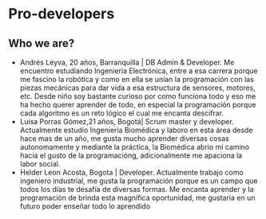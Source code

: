# Pro-developers

## Who we are? 

- Andrés Leyva, 20 años, Barranquilla | DB Admin & Developer. Me encuentro estudiando Ingeniería Electrónica, entre a esa carrera porque me fascino la robótica y como en ella se unían la programación con las piezas mecánicas para dar vida a esa estructura de sensores, motores, etc. Desde niño soy bastante curioso por como funciona todo y eso me ha hecho querer aprender de todo, en especial la programación porque cada algoritmo es un reto lógico el cual me encanta descifrar.
 - Luisa Porras Gómez,21 años, Bogotá| Scrum master y developer. Actualmente estudio Ingenieria Biomédica y laboro en esta área desde hace mas de un año, me gusta mucho aprender diversas cosas autonomamente y mediante la práctica, la Biomédica abrio mi camino hacia el gusto de la programacióng, adicionalmente me apaciona la labor social.
 - Helder Leon Acosta, Bogota  | Developer.  Actualmente trabajo como  ingeniero industrial, me gusta la programación porque es un campo que todos los días te desafía de diversas formas. Me encanta aprender y la programación de brinda esta magnífica oportunidad, me gustaría en un futuro poder enseñar todo lo aprendido
